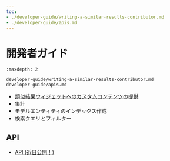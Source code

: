 ```yaml
---
toc:
- ./developer-guide/writing-a-similar-results-contributor.md
- ./developer-guide/apis.md
---
```

# 開発者ガイド

```{toctree}
:maxdepth: 2

developer-guide/writing-a-similar-results-contributor.md
developer-guide/apis.md
```

- [類似結果ウィジェットへのカスタムコンテンツの提供](developer-guide/writing-a-similar-results-contributor.md)
- 集計
- モデルエンティティのインデックス作成
- 検索クエリとフィルター

## API

- [API (近日公開！)](./developer-guide/apis.md)
